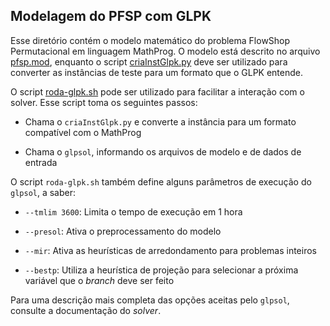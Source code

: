 ## Modelagem do PFSP com GLPK

Esse diretório contém o modelo matemático do problema FlowShop Permutacional
em linguagem MathProg. O modelo está descrito no arquivo [pfsp.mod](pfsp.mod),
enquanto o script [criaInstGlpk.py](criaInstGlpk.py) deve ser utilizado para 
converter as instâncias de teste para um formato que o GLPK entende. 

O script [roda-glpk.sh](roda-glpk.sh) pode ser utilizado para facilitar a 
interação com o solver. Esse script toma os seguintes passos:

- Chama o `criaInstGlpk.py` e converte a instância para um formato compatível
com o MathProg

- Chama o `glpsol`, informando os arquivos de modelo e de dados de entrada

O script `roda-glpk.sh` também define alguns parâmetros de execução do 
`glpsol`, a saber:

- `--tmlim 3600`: Limita o tempo de execução em 1 hora

- `--presol`: Ativa o preprocessamento do modelo

- `--mir`: Ativa as heurísticas de arredondamento para problemas inteiros

- `--bestp`: Utiliza a heurística de projeção para selecionar a próxima
variável que o _branch_ deve ser feito

Para uma descrição mais completa das opções aceitas pelo `glpsol`, consulte
a documentação do _solver_.

